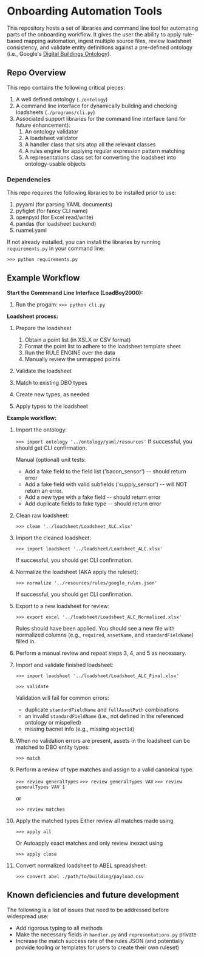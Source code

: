 
# Onboarding Automation Tools
This repository hosts a set of libraries and command line tool for automating parts of the onboarding workflow.
It gives the user the ability to apply rule-based mapping automation, ingest multiple source files,
review loadsheet consistency, and validate entity definitions against a pre-defined ontology (i.e.,
Google's [Digital Buildings Ontology](https://github.com/google/digitalbuildings)).

## Repo Overview

This repo contains the following critical pieces:
1. A well defined ontology (`./ontology`)
2. A command line interface for dynamically building and checking loadsheets (`./programs/cli.py`)
3. Associated support libraries for the command line interface (and for future enhancement):
	1. An ontology validator
	2. A loadsheet validator
	3. A handler class that sits atop all the relevant classes
	4. A rules engine for applying regular expression pattern matching
	5. A representations class set for converting the loadsheet into ontology-usable objects

### Dependencies
This repo requires the following libraries to be installed prior to use:
1. pyyaml (for parsing YAML documents)
2. pyfiglet (for fancy CLI name)
3. openpyxl (for Excel read/write)
4. pandas (for loadsheet backend)
5. ruamel.yaml

If not already installed, you can install the libraries by running `requirements.py` in your command line:

```>>> python requirements.py```

## Example Workflow
**Start the Commmand Line Interface (LoadBoy2000):**
1. Run the progam:
	`>>> python cli.py`

**Loadsheet process:**
1. Prepare the loadsheet
	1. Obtain a point list (in XSLX or CSV format)
	2. Format the point list to adhere to the loadsheet template sheet
	3. Run the RULE ENGINE over the data
	4. Manually review the unmapped points
	
2. Validate the loadsheet
3. Match to existing DBO types
4. Create new types, as needed
5. Apply types to the loadsheet

**Example workflow:**
1. Import the ontology:

	`>>> import ontology '../ontology/yaml/resources'`
	If successful, you should get CLI confirmation.

	Manual (optional) unit tests:
	- Add a fake field to the field list ('bacon_sensor') -- should return error
	- Add a fake field with valid subfields ('supply_sensor') -- will NOT return an error.
	- Add a new type with a fake field -- should return error
	- Add duplicate fields to fake type -- should return error

2. Clean raw loadsheet:

	`>>> clean '../loadsheet/Loadsheet_ALC.xlsx'`

3. Import the cleaned loadsheet:

	`>>> import loadsheet '../loadsheet/Loadsheet_ALC.xlsx'`
	
	If successful, you should get CLI confirmation.

4. Normalize the loadsheet (AKA apply the ruleset):

	`>>> normalize '../resources/rules/google_rules.json'`
	
	If successful, you should get CLI confirmation.

5. Export to a new loadsheet for review:

	`>>> export excel '../loadsheet/Loadsheet_ALC_Normalized.xlsx'`

	Rules should have been applied. You should see a new file with normalized columns (e.g., `required`, `assetName`, and `standardFieldName`) filled in. 

6. Perform a manual review and repeat steps 3, 4, and 5 as necessary.

7. Import and validate finished loadsheet:

	`>>> import loadsheet '../loadsheet/Loadsheet_ALC_Final.xlsx'`
	
	`>>> validate`

	Validation will fail for common errors:
	- duplicate `standardFieldName` and `fullAssetPath` combinations
	- an invalid `standardFieldName` (i.e., not defined in the referenced ontology or mispelled)
	- missing bacnet info (e.g., missing `objectId`)

8. When no validation errors are present, assets in the loadsheet can be matched to DBO entity types:

	`>>> match`

9. Perform a review of type matches and assign to a valid canonical type.

	`>>> review generalTypes`
	`>>> review generalTypes VAV`
	`>>> review generalTypes VAV 1`

	or

	`>>> review matches`


10. Apply the matched types
	Either review all matches made using

	`>>> apply all`

	Or Autoapply exact matches and only review inexact using

	`>>> apply close`

11. Convert normalized loadsheet to ABEL spreadsheet:

	`>>> convert abel ./path/to/building/payload.csv`


## Known deficiencies and future development

The following is a list of issues that need to be addressed before widespread use:
* Add rigorous typing to all methods
* Make the necessary fields in `handler.py` and `representations.py` private
* Increase the match success rate of the rules JSON (and potentially provide tooling or templates for users to create their own ruleset)
